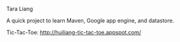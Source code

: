 Tara Liang

A quick project to learn Maven, Google app engine, and datastore.

Tic-Tac-Toe: http://huiliang-tic-tac-toe.appspot.com/